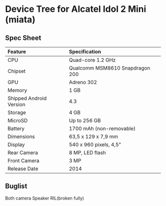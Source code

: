 # Device Tree for Alcatel Idol 2 Mini (miata)

## Spec Sheet

| Feature                 | Specification                     |
| :---------------------- | :-------------------------------- |
| CPU                     | Quad-core 1.2 GHz      |
| Chipset                 | Qualcomm MSM8610 Snapdragon 200   |
| GPU                     | Adreno 302                        |
| Memory                  | 1 GB                              |
| Shipped Android Version | 4.3                               |
| Storage                 | 4 GB                              |
| MicroSD                 | Up to 256 GB                      |
| Battery                 | 1700 mAh (non-removable)          |
| Dimensions              | 63,5 x 129 x 7,9 mm                |
| Display                 | 540 x 960 pixels, 4,5"            |
| Rear Camera             | 8 MP, LED flash                   |
| Front Camera            | 3 MP                              |
| Release Date            | 2014                              |

## Buglist

Both camera
Speaker
RIL(broken fully)
